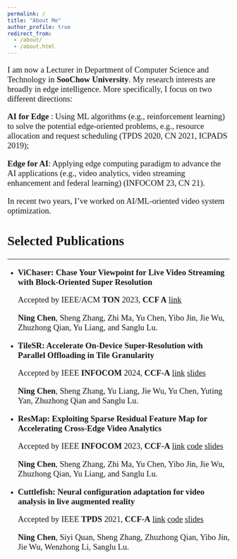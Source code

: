 ```yaml
---
permalink: /
title: "About Me"
author_profile: true
redirect_from: 
  - /about/
  - /about.html
---
```


<style>
h1 { font: 26pt Microsoft YaHei !important; }
h2 { font: 22pt Microsoft YaHei !important; }
h3 { font: 16pt Microsoft YaHei !important; }
p { font: 14pt kai !important; }
</style>

I am now a Lecturer in Department of Computer Science and Technology in **SooChow University**. My research interests are broadly in edge intelligence. More specifically, I focus on two different directions:

 **AI for Edge** : Using ML algorithms (e.g., reinforcement learning) to solve the potential edge‑oriented problems, e.g., resource allocation and request scheduling (TPDS 2020, CN 2021, ICPADS 2019);

 **Edge for AI**: Applying edge computing paradigm to advance the AI applications (e.g., video analytics, video streaming enhancement and federal learning) (INFOCOM 23, CN 21).

In recent two years, I’ve worked on AI/ML‑oriented video system optimization.


## __Selected Publications__

***
<style>
hr:nth-of-type(1) {
  border-width: 5px 0 0 0 !important;
  border-color: orange !important;
}
hr:nth-of-type(2) {
  border-width: 5px 0 0 0 !important;
  border-color: orange !important;
}
</style>

* **ViChaser: Chase Your Viewpoint for Live Video Streaming with Block-Oriented Super Resolution** 

  Accepted by  IEEE/ACM **TON** 2023, **CCF A**   <a class="w3-button w3-round-xxlarge w3-large w3-light-red" href="http://nju-cn.github.io/files/TON_ViChaser.pdf" target="_blank">link</a>  

  **Ning Chen**, Sheng Zhang, Zhi Ma, Yu Chen, Yibo Jin, Jie Wu, Zhuzhong Qian, Yu Liang, and Sanglu Lu.

* **TileSR: Accelerate On-Device Super-Resolution with Parallel Offloading in Tile Granularity**

  Accepted by IEEE **INFOCOM** 2024, **CCF‑A**   <a class="w3-button w3-round-xxlarge w3-small w3-light-blue" href="http://nju-cn.github.io/files/TileSR_INFOCOM.pdf" target="_blank">link</a>  <a class="w3-button w3-round-xxlarge w3-small w3-light-blue" href="http://nju-cn.github.io/files/Infocom2024.pptx" target="_blank">slides</a>

  **Ning Chen**, Sheng Zhang, Yu Liang, Jie Wu, Yu Chen, Yuting Yan, Zhuzhong Qian and Sanglu Lu.

* **ResMap: Exploiting Sparse Residual Feature Map for Accelerating Cross‑Edge Video Analytics**

  Accepted by IEEE **INFOCOM** 2023, **CCF‑A**  <a class="w3-button w3-round-xxlarge w3-small w3-light-blue" href="http://nju-cn.github.io/files/ResMap.pdf" target="_blank">link</a> <a class="w3-button w3-round-xxlarge w3-small w3-light-blue" href="https://github.com/nju-cn/ResMap" target="_blank">code</a> <a class="w3-button w3-round-xxlarge w3-small w3-light-blue" href="http://nju-cn.github.io/files/Infocom2023.pptx" target="_blank">slides</a>

  **Ning Chen**, Sheng Zhang, Zhi Ma, Yu Chen, Yibo Jin, Jie Wu, Zhuzhong Qian, Yu Liang, and Sanglu Lu.

* **Cuttlefish: Neural configuration adaptation for video analysis in live augmented reality**

  Accepted by IEEE **TPDS** 2021, **CCF-A**   <a class="w3-button w3-round-xxlarge w3-small w3-light-blue" href="http://nju-cn.github.io/files/Cuttlefish_TPDS.pdf" target="_blank">link</a> <a class="w3-button w3-round-xxlarge w3-small w3-light-blue" href="https://github.com/nju-cn/Cuttlefish" target="_blank">code</a> <a class="w3-button w3-round-xxlarge w3-small w3-light-blue" href="http://nju-cn.github.io/files/Cuttlefish.pptx" target="_blank">slides</a>

  **Ning Chen**, Siyi Quan, Sheng Zhang, Zhuzhong Qian, Yibo Jin, Jie Wu, Wenzhong Li, Sanglu Lu. 

